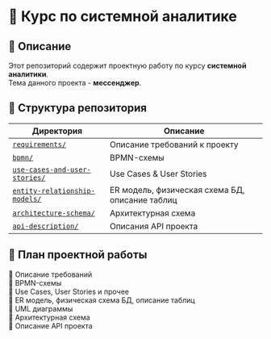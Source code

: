 # 📘 Курс по системной аналитике

## 📌 Описание
Этот репозиторий содержит проектную работу по курсу **системной аналитики**.  
Тема данного проекта - **мессенджер**.

## 📂 Структура репозитория
| Директория | Описание |
|------------|--------------------------------|
| [`requirements/`](https://github.com/W1ngshot/SystemAnalysis/blob/requirements/requirements/) | Описание требований к проекту |
| [`bpmn/`](https://github.com/W1ngshot/SystemAnalysis/blob/bpmn/bpmn/) | BPMN-схемы |
| [`use-cases-and-user-stories/`](https://github.com/W1ngshot/SystemAnalysis/blob/use-cases-and-user-stories/use-cases-and-user-stories/) | Use Cases & User Stories |
| [`entity-relationship-models/`](https://github.com/W1ngshot/SystemAnalysis/blob/ER-model/entity-relationship-models/) | ER модель, физическая схема БД, описание таблиц |
| [`architecture-schema/`](https://github.com/W1ngshot/SystemAnalysis/blob/architecture/architecture-schema/) | Архитектурная схема |
| [`api-description/`](https://github.com/W1ngshot/SystemAnalysis/blob/api-description/api-description/) | Описания API проекта |

## 📝 План проектной работы
🔹 Описание требований  
🔹 BPMN-схемы  
🔹 Use Cases, User Stories и прочее  
🔹 ER модель, физическая схема БД, описание таблиц  
🔹 UML диаграммы  
🔹 Архитектурная схема  
🔹 Описание API проекта  
